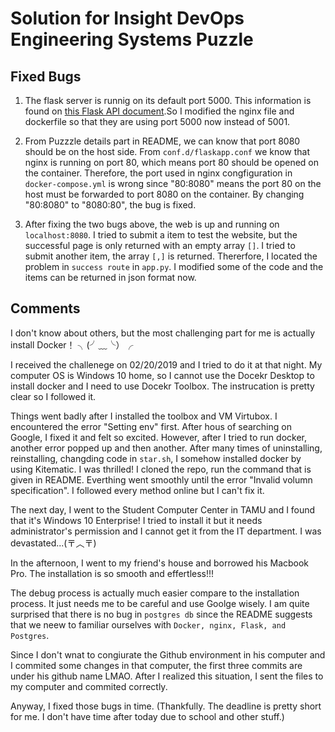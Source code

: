 # Solution for Insight DevOps Engineering Systems Puzzle

## Fixed Bugs
1. The flask server is runnig on its default port 5000. This information is found on [this Flask API document](http://flask.pocoo.org/docs/1.0/api/).So I modified the nginx file and dockerfile so that they are using port 5000 now instead of 5001.

2. From Puzzzle details part in README, we can know that port 8080 should be on the host side. From `conf.d/flaskapp.conf` we know that nginx is running on port 80, which means port 80 should be opened on the container. Therefore, the port used in nginx congfiguration in `docker-compose.yml` is wrong since "80:8080" means the port 80 on the host must be forwarded to port 8080 on the container. By changing "80:8080" to "8080:80", the bug is fixed.

3. After fixing the two bugs above, the web is up and running on `localhost:8080`. I tried to submit a item to test the website, but the successful page is only returned with an empty array `[]`. I tried to submit another item, the array `[,]` is returned. Thererfore, I located the problem in `success route` in `app.py`. I modified some of the code and the items can be returned in json format now.

## Comments
I don't know about others, but the most challenging part for me is actually install Docker！ ╮(╯﹏╰）╭

I received the challenege on 02/20/2019 and I tried to do it at that night. My computer OS is Windows 10 home, so I cannot use the Docekr Desktop to install docker and I need to use Docekr Toolbox. The instrucation is pretty clear so I followed it. 

Things went badly after I installed the toolbox and VM Virtubox. I encountered the error "Setting env" first. After hous of searching on Google, I fixed it and felt so excited. However, after I tried to run docker, another error popped up and then another. After many times of uninstalling, reinstalling, changding code in `star.sh`, I somehow installed docker by using Kitematic. I was thrilled! I cloned the repo, run the command that is given in README. Everthing went smoothly until the error "Invalid volumn specification". I followed every method online but I can't fix it.

The next day, I went to the Student Computer Center in TAMU and I found that it's Windows 10 Enterprise! I tried to install it but it needs administrator's permission and I cannot get it from the IT department. I was devastated...(〒︿〒)

In the afternoon, I went to my friend's house and borrowed his Macbook Pro. The installation is so smooth and effertless!!!

The debug process is actually much easier compare to the installation process. It just needs me to be careful and use Goolge wisely. I am quite surprised that there is no bug in `postgres db` since the README suggests that we neew to familiar ourselves with `Docker, nginx, Flask, and Postgres`.

Since I don't wnat to congiurate the Github environment in his computer and I commited some changes in that computer, the first three commits are under his github name LMAO. After I realized this situation, I sent the files to my computer and commited correctly.

Anyway, I fixed those bugs in time. (Thankfully. The deadline is pretty short for me. I don't have time after today due to school and other stuff.)